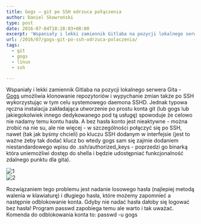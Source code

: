 ```yaml
---
title: Gogs – git po SSH odrzuca połączenia
author: Daniel Skowroński
type: post
date: 2016-07-04T18:28:03+00:00
excerpt: 'Wspaniały i lekki zamiennik Gitlaba na pozycji lokalnego serwera Gita - <a href="https://gogs.io/">Gogs</a> umożliwia klonowanie repozytoriów i wypychanie zmian także po SSH wykorzystując w tym celu systemowego daemona SSHD. Jednak typowa ręczna instalacja zakładająca utworzenie po prostu konta git (lub gogs lub jakiegokolwiek innego dedykowanego pod tą usługę) odetnie nas od możliwości klonowania i wypychania zmian po SSH.'
url: /2016/07/gogs-git-po-ssh-odrzuca-polaczenia/
tags:
  - git
  - gogs
  - linux
  - ssh

---
```

Wspaniały i lekki zamiennik Gitlaba na pozycji lokalnego serwera Gita - [Gogs][1] umożliwia klonowanie repozytoriów i wypychanie zmian także po SSH wykorzystując w tym celu systemowego daemona SSHD. Jednak typowa ręczna instalacja zakładająca utworzenie po prostu konta git (lub gogs lub jakiegokolwiek innego dedykowanego pod tą usługę) spowoduje że celowo nie nadamy temu kontu hasła. A bez hasła konto jest nieaktywne - można zrobić na nie su, ale nie więcej - w szczególności połączyć się po SSH, nawet (tak jak byśmy chcieli) po kluczu SSH dodanym w interfejsie (jest to ważne żeby tak dodać klucz bo wtedy gogs sam się zajmie dodaniem niestandardowego wpisu do .ssh/authorized_keys - poprzedzi go binarką która uniemożliwi dostęp do shella i będzie udostępniać funkcjonalność zdalnego punktu dla gita).

![1](/wp-content/uploads/2016/07/1.png)  
![2](/wp-content/uploads/2016/07/2.png) 

Rozwiązaniem tego problemu jest nadanie losowego hasła (najlepiej metodą walenia w klawiaturę) i długiego hasła, które możemy zapomnieć a następnie odblokowanie konta. Gdyby nie nadać hasła dałoby się logować bez hasła! Program passwd zapobiega temu ale warto i tak uważać. Komenda do odblokowania konta to: <span class="lang:default EnlighterJSRAW  crayon-inline " >passwd -u gogs</span>

 [1]: https://gogs.io/
